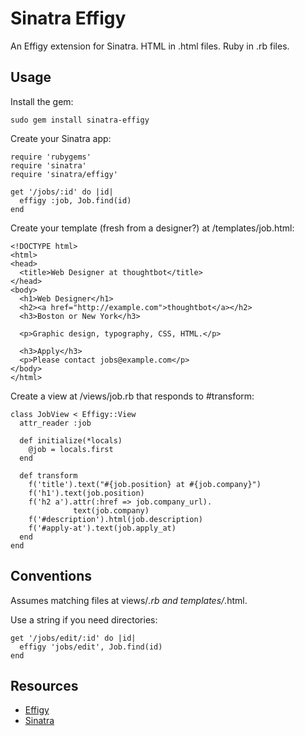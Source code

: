 Sinatra Effigy
==============

An Effigy extension for Sinatra. HTML in .html files. Ruby in .rb files.

Usage
-----

Install the gem:

    sudo gem install sinatra-effigy

Create your Sinatra app:

    require 'rubygems'
    require 'sinatra'
    require 'sinatra/effigy'

    get '/jobs/:id' do |id|
      effigy :job, Job.find(id)
    end

Create your template (fresh from a designer?) at /templates/job.html:

    <!DOCTYPE html>
    <html>
    <head>
      <title>Web Designer at thoughtbot</title>
    </head>
    <body>
      <h1>Web Designer</h1>
      <h2><a href="http://example.com">thoughtbot</a></h2>
      <h3>Boston or New York</h3>

      <p>Graphic design, typography, CSS, HTML.</p>

      <h3>Apply</h3>
      <p>Please contact jobs@example.com</p>
    </body>
    </html>

Create a view at /views/job.rb that responds to #transform:

    class JobView < Effigy::View
      attr_reader :job

      def initialize(*locals)
        @job = locals.first
      end

      def transform
        f('title').text("#{job.position} at #{job.company}")
        f('h1').text(job.position)
        f('h2 a').attr(:href => job.company_url).
                  text(job.company)
        f('#description').html(job.description)
        f('#apply-at').text(job.apply_at)
      end
    end

Conventions
-----------

Assumes matching files at views/*.rb and templates/*.html.

Use a string if you need directories:

    get '/jobs/edit/:id' do |id|
      effigy 'jobs/edit', Job.find(id)
    end

Resources
---------

* [Effigy](http://github.com/jferris/effigy)
* [Sinatra](http://sinatrarb.com)
